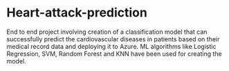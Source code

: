 # Heart-attack-prediction
End to end project involving creation of a classification model that can successfully predict the cardiovascular diseases in patients based on their medical record data and deploying it to Azure. ML algorithms like Logistic Regression, SVM, Random Forest and KNN have been used for creating the model.
